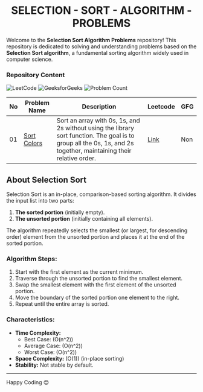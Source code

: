 <h1 align='center'>SELECTION - SORT - ALGORITHM - PROBLEMS</h1>

Welcome to the **Selection Sort Algorithm Problems** repository! This repository is dedicated to solving and understanding problems based on the **Selection Sort algorithm**, a fundamental sorting algorithm widely used in computer science.

### Repository Content
<p>
<img src="https://img.shields.io/badge/problems%20count-01-orange?logo=leetcode" alt="LeetCode">
<img src="https://img.shields.io/badge/problems%20count-00-darkgreen?logo=geeksforGeeks" alt="GeeksforGeeks">
<img src="https://img.shields.io/badge/total%20problems%20count-01-blue" alt="Problem Count"> 
</p>

| No | Problem Name | Description | Leetcode | GFG |
|---|-------|-------------------|---|---|
| 01 | [Sort Colors](https://github.com/JawadSher/DSA-LeetCode-GFG-Problems-Repository/tree/main/07%20-%20Sorting%20Algorithms%20Problems/01%20-%20Selection%20Sort%20Algorithm%20Problems/01%20-%20Sort%20Colors) | Sort an array with 0s, 1s, and 2s without using the library sort function. The goal is to group all the 0s, 1s, and 2s together, maintaining their relative order. | [Link](https://leetcode.com/problems/sort-colors/) | Non |

## About Selection Sort

Selection Sort is an in-place, comparison-based sorting algorithm. It divides the input list into two parts: 
1. **The sorted portion** (initially empty).
2. **The unsorted portion** (initially containing all elements).

The algorithm repeatedly selects the smallest (or largest, for descending order) element from the unsorted portion and places it at the end of the sorted portion.

### Algorithm Steps:
1. Start with the first element as the current minimum.
2. Traverse through the unsorted portion to find the smallest element.
3. Swap the smallest element with the first element of the unsorted portion.
4. Move the boundary of the sorted portion one element to the right.
5. Repeat until the entire array is sorted.

### Characteristics:
- **Time Complexity:**  
  - Best Case: \(O(n^2)\)  
  - Average Case: \(O(n^2)\)  
  - Worst Case: \(O(n^2)\)  
- **Space Complexity:** \(O(1)\) (in-place sorting)
- **Stability:** Not stable by default.

---
Happy Coding 😊

